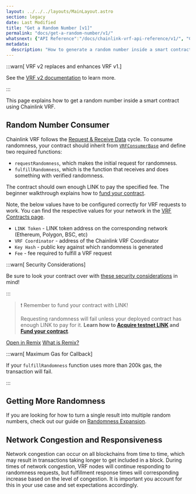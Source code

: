 ```yaml
---
layout: ../../../layouts/MainLayout.astro
section: legacy
date: Last Modified
title: "Get a Random Number [v1]"
permalink: "docs/get-a-random-number/v1/"
whatsnext: {"API Reference":"/docs/chainlink-vrf-api-reference/v1/", "Contract Addresses":"/docs/vrf-contracts/v1/"}
metadata:
  description: "How to generate a random number inside a smart contract using Chainlink VRF."
---
```


:::warn[ VRF v2 replaces and enhances VRF v1.]

 See the [VRF v2 documentation](/docs/get-a-random-number/) to learn more.

:::

This page explains how to get a random number inside a smart contract using Chainlink VRF.

## Random Number Consumer

Chainlink VRF follows the [Request & Receive Data](/docs/request-and-receive-data/) cycle. To consume randomness, your contract should inherit from <a href="https://github.com/smartcontractkit/chainlink/blob/master/contracts/src/v0.8/VRFConsumerBase.sol" target="_blank">`VRFConsumerBase`</a> and define two required functions:

- `requestRandomness`, which makes the initial request for randomness.
- `fulfillRandomness`, which is the function that receives and does something with verified randomness.

The contract should own enough LINK to pay the specified fee. The beginner walkthrough explains how to [fund your contract](/docs/fund-your-contract/).

Note, the below values have to be configured correctly for VRF requests to work. You can find the respective values for your network in the [VRF Contracts page](/docs/vrf-contracts/v1).
- `LINK Token` - LINK token address on the corresponding network (Ethereum, Polygon, BSC, etc)
- `VRF Coordinator` - address of the Chainlink VRF Coordinator
- `Key Hash` - public key against which randomness is generated
- `Fee` - fee required to fulfill a VRF request

:::warn[ Security Considerations]

 Be sure to look your contract over with [these security considerations](/docs/vrf-security-considerations/v1) in mind!

:::

>❗️ Remember to fund your contract with LINK!
>
> Requesting randomness will fail unless your deployed contract has enough LINK to pay for it. **Learn how to [Acquire testnet LINK](/docs/acquire-link/) and [Fund your contract](/docs/fund-your-contract/)**.


<CodeSample src='samples/VRF/RandomNumberConsumer.sol' lang="solidity" />


<div class="remix-callout">
      <a href="https://remix.ethereum.org/#url=https://docs.chain.link/samples/VRF/RandomNumberConsumer.sol" target="_blank" >Open in Remix</a>
      <a href="/docs/conceptual-overview/#what-is-remix">What is Remix?</a>
</div>

:::warn[ Maximum Gas for Callback]

 If your `fulfillRandomness` function uses more than 200k gas, the transaction will fail.

:::

## Getting More Randomness

If you are looking for how to turn a single result into multiple random numbers, check out our guide on [Randomness Expansion](/docs/chainlink-vrf-best-practices/v1/#getting-multiple-random-numbers).

## Network Congestion and Responsiveness

Network congestion can occur on all blockchains from time to time, which may result in transactions taking longer to get included in a block. During times of network congestion, VRF nodes will continue responding to randomness requests, but fulfillment response times will corresponding increase based on the level of congestion. It is important you account for this in your use case and set expectations accordingly.
